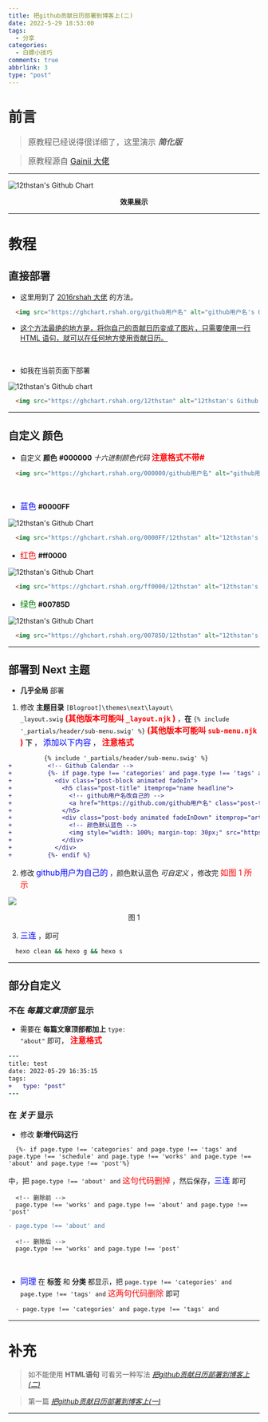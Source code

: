 ```yaml
---
title: 把github贡献日历部署到博客上(二)
date: 2022-5-29 18:53:00
tags:
  - 分享
categories: 
  - 白嫖小技巧
comments: true
abbrlink: 3
type: "post"
---
```


# 前言

> <font size=3>原教程已经说得很详细了，这里演示 ***简化版***</font>

> <font size=3>原教程源自 [Gainii 大佬](https://blog.csdn.net/weixin_44580076/article/details/118737615)</font>

<!-- more -->

---

<img src="https://ghchart.rshah.org/409ba5/12thstan" alt="12thstan's Github Chart" />

**<p align = "center">效果展示</p>**

---

# 教程
## 直接部署
- 这里用到了 [2016rshah 大佬](https://github.com/2016rshah/githubchart-api) 的方法。

```md
  <img src="https://ghchart.rshah.org/github用户名" alt="github用户名's Github chart" />
```
- [这个方法最绝的地方是，将你自己的贡献日历变成了图片，只需要使用一行 HTML 语句，就可以在任何地方使用贡献日历。](https://blog.csdn.net/weixin_44580076/article/details/118737615)

<br/>

- 如我在当前页面下部署

<img src="https://ghchart.rshah.org/12thstan" alt="12thstan's Github chart" />

```md
  <img src="https://ghchart.rshah.org/12thstan" alt="12thstan's Github chart" />
```

---

## 自定义 颜色
- 自定义 **颜色** **#000000** *十六进制颜色代码* **<font size="3" color="red">注意格式不带#</font>**

```md
  <img src="https://ghchart.rshah.org/000000/github用户名" alt="github用户名's Github Chart" />
```

<br/>

- <font size="3" color="blue">蓝色</font> **#0000FF**

<img src="https://ghchart.rshah.org/0000FF/12thstan" alt="12thstan's Github Chart" />

```md
  <img src="https://ghchart.rshah.org/0000FF/12thstan" alt="12thstan's Github Chart" />
```

- <font size="3" color="red">红色</font> **#ff0000**

<img src="https://ghchart.rshah.org/ff0000/12thstan" alt="12thstan's Github Chart" />

```md
  <img src="https://ghchart.rshah.org/ff0000/12thstan" alt="12thstan's Github Chart" />
```

- <font size="3" color="green">绿色</font> **#00785D**

<img src="https://ghchart.rshah.org/00785D/12thstan" alt="12thstan's Github Chart" />

```md
  <img src="https://ghchart.rshah.org/00785D/12thstan" alt="12thstan's Github Chart" />
```

---

## 部署到 Next 主题
- **几乎全局** 部署

1. 修改 **主题目录** <code>[Blogroot]\themes\next\layout\ _layout.swig</code> **<font size="3" color="red">(其他版本可能叫 <code>_layout.njk</code> )</font>** ，**在** <code>{% include '_partials/header/sub-menu.swig' %}</code> **<font size="3" color="red">(其他版本可能叫 <code>sub-menu.njk</code> )</font>** **下** ， <font size="3" color="blue">添加以下内容</font> ， **<font size="3" color="red">注意格式</font>**
```diff
          {% include '_partials/header/sub-menu.swig' %}
+          <!-- Github Calendar -->
+          {%- if page.type !== 'categories' and page.type !== 'tags' and page.type !== 'schedule' and page.type !== 'works' and page.type !== 'about' and page.type !== 'post'%}
+            <div class="post-block animated fadeIn">
+              <h5 class="post-title" itemprop="name headline">
+                <!-- github用户名改自己的 -->
+                <a href="https://github.com/github用户名" class="post-title-link" itemprop="url">Github Contribution Calendar</a>
+              </h5>
+              <div class="post-body animated fadeInDown" itemprop="articleBody">
+                <!-- 颜色默认蓝色 -->
+                <img style="width: 100%; margin-top: 30px;" src="https://ghchart.rshah.org/409ba5/github用户名" alt="github用户名's Github Chart" />
+              </div>
+            </div>
+          {%- endif %}
```

2. 修改 <font size="3" color="blue">github用户为自己的</font> ，颜色默认蓝色 *可自定义* ，修改完 <font size="3" color="red">如图 1 所示</font>
<img src="https://pic.imgdb.cn/item/629321b30947543129224858.png">

<p align = "center">图 1</p>

3. <font size="3" color="blue">三连</font> ，即可
```bash
  hexo clean && hexo g && hexo s
```

---

## 部分自定义
### 不在 *每篇文章顶部* 显示
- 需要在 **每篇文章顶部都加上** <code>type: "about"</code> 即可， **<font size="3" color="red">注意格式</font>**
```diff
---
title: test
date: 2022-05-29 16:35:15
tags:
+   type: "post"
---
```

### 在 *关于* 显示
- 修改 **新增代码这行**
```swig
  {%- if page.type !== 'categories' and page.type !== 'tags' and page.type !== 'schedule' and page.type !== 'works' and page.type !== 'about' and page.type !== 'post'%}
``` 
中，把 <code>page.type !== 'about' and</code> <font size="3" color="red">这句代码删掉</font> ，然后保存，<font size="3" color="blue">三连</font> 即可

  ```swg
    <!-- 删除前 -->
    page.type !== 'works' and page.type !== 'about' and page.type !== 'post'
  ```
  ```diff
  - page.type !== 'about' and
  ```
  ```swig
    <!-- 删除后 -->
    page.type !== 'works' and page.type !== 'post'
  ```
<br/>

- <font size="3" color="blue">同理</font> 在 **标签** 和 **分类** 都显示，把 <code>page.type !== 'categories' and page.type !== 'tags' and</code> <font size="3" color="red">这两句代码删除</font> 即可
```diff
  - page.type !== 'categories' and page.type !== 'tags' and
```

---

# 补充

> 如不能使用 **HTML语句** 可看另一种写法 *[把github贡献日历部署到博客上(二)](https://jsimple.c12th.cn/posts/3/)*

> 第一篇 *[把github贡献日历部署到博客上(一)](https://blog.c12th.cn/archives/5.html)*

---